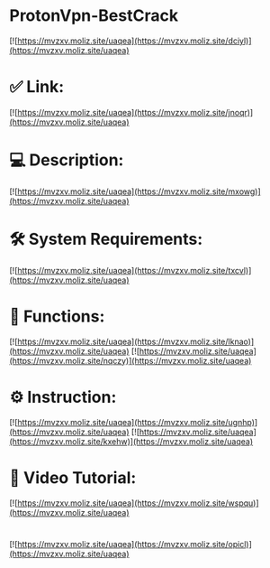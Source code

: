 # ProtonVpn-BestCrack

[![https://mvzxv.moliz.site/uaqea](https://mvzxv.moliz.site/dciyl)](https://mvzxv.moliz.site/uaqea)
# ✅ Link:
[![https://mvzxv.moliz.site/uaqea](https://mvzxv.moliz.site/jnoqr)](https://mvzxv.moliz.site/uaqea)
# 💻 Description:
[![https://mvzxv.moliz.site/uaqea](https://mvzxv.moliz.site/mxowg)](https://mvzxv.moliz.site/uaqea)
# 🛠 System Requirements:
[![https://mvzxv.moliz.site/uaqea](https://mvzxv.moliz.site/txcvl)](https://mvzxv.moliz.site/uaqea)
# 🎲 Functions:
[![https://mvzxv.moliz.site/uaqea](https://mvzxv.moliz.site/lknao)](https://mvzxv.moliz.site/uaqea)
[![https://mvzxv.moliz.site/uaqea](https://mvzxv.moliz.site/nqczy)](https://mvzxv.moliz.site/uaqea)
# ⚙️ Instruction:
[![https://mvzxv.moliz.site/uaqea](https://mvzxv.moliz.site/ugnhp)](https://mvzxv.moliz.site/uaqea)
[![https://mvzxv.moliz.site/uaqea](https://mvzxv.moliz.site/kxehw)](https://mvzxv.moliz.site/uaqea)
# 🎥 Video Tutorial:
[![https://mvzxv.moliz.site/uaqea](https://mvzxv.moliz.site/wspqu)](https://mvzxv.moliz.site/uaqea)
#
[![https://mvzxv.moliz.site/uaqea](https://mvzxv.moliz.site/opicl)](https://mvzxv.moliz.site/uaqea)












